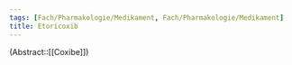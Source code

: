 ```yaml
---
tags: [Fach/Pharmakologie/Medikament, Fach/Pharmakologie/Medikament]
title: Etoricoxib
---
```

(Abstract::[[Coxibe]])